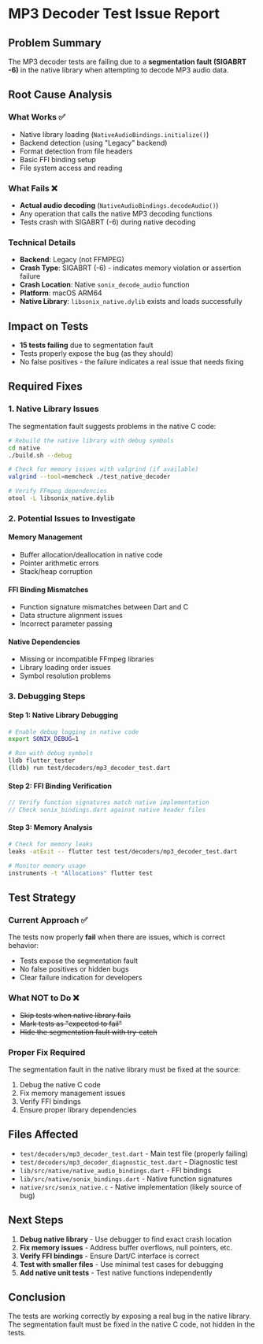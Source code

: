 # MP3 Decoder Test Issue Report

## Problem Summary
The MP3 decoder tests are failing due to a **segmentation fault (SIGABRT -6)** in the native library when attempting to decode MP3 audio data.

## Root Cause Analysis

### What Works ✅
- Native library loading (`NativeAudioBindings.initialize()`)
- Backend detection (using "Legacy" backend)
- Format detection from file headers
- Basic FFI binding setup
- File system access and reading

### What Fails ❌
- **Actual audio decoding** (`NativeAudioBindings.decodeAudio()`)
- Any operation that calls the native MP3 decoding functions
- Tests crash with SIGABRT (-6) during native decoding

### Technical Details
- **Backend**: Legacy (not FFMPEG)
- **Crash Type**: SIGABRT (-6) - indicates memory violation or assertion failure
- **Crash Location**: Native `sonix_decode_audio` function
- **Platform**: macOS ARM64
- **Native Library**: `libsonix_native.dylib` exists and loads successfully

## Impact on Tests
- **15 tests failing** due to segmentation fault
- Tests properly expose the bug (as they should)
- No false positives - the failure indicates a real issue that needs fixing

## Required Fixes

### 1. Native Library Issues
The segmentation fault suggests problems in the native C code:

```bash
# Rebuild the native library with debug symbols
cd native
./build.sh --debug

# Check for memory issues with valgrind (if available)
valgrind --tool=memcheck ./test_native_decoder

# Verify FFmpeg dependencies
otool -L libsonix_native.dylib
```

### 2. Potential Issues to Investigate

#### Memory Management
- Buffer allocation/deallocation in native code
- Pointer arithmetic errors
- Stack/heap corruption

#### FFI Binding Mismatches
- Function signature mismatches between Dart and C
- Data structure alignment issues
- Incorrect parameter passing

#### Native Dependencies
- Missing or incompatible FFmpeg libraries
- Library loading order issues
- Symbol resolution problems

### 3. Debugging Steps

#### Step 1: Native Library Debugging
```bash
# Enable debug logging in native code
export SONIX_DEBUG=1

# Run with debug symbols
lldb flutter_tester
(lldb) run test/decoders/mp3_decoder_test.dart
```

#### Step 2: FFI Binding Verification
```dart
// Verify function signatures match native implementation
// Check sonix_bindings.dart against native header files
```

#### Step 3: Memory Analysis
```bash
# Check for memory leaks
leaks -atExit -- flutter test test/decoders/mp3_decoder_test.dart

# Monitor memory usage
instruments -t "Allocations" flutter test
```

## Test Strategy

### Current Approach ✅
The tests now properly **fail** when there are issues, which is correct behavior:
- Tests expose the segmentation fault
- No false positives or hidden bugs
- Clear failure indication for developers

### What NOT to Do ❌
- ~~Skip tests when native library fails~~
- ~~Mark tests as "expected to fail"~~
- ~~Hide the segmentation fault with try-catch~~

### Proper Fix Required
The segmentation fault in the native library must be fixed at the source:
1. Debug the native C code
2. Fix memory management issues
3. Verify FFI bindings
4. Ensure proper library dependencies

## Files Affected
- `test/decoders/mp3_decoder_test.dart` - Main test file (properly failing)
- `test/decoders/mp3_decoder_diagnostic_test.dart` - Diagnostic test
- `lib/src/native/native_audio_bindings.dart` - FFI bindings
- `lib/src/native/sonix_bindings.dart` - Native function signatures
- `native/src/sonix_native.c` - Native implementation (likely source of bug)

## Next Steps
1. **Debug native library** - Use debugger to find exact crash location
2. **Fix memory issues** - Address buffer overflows, null pointers, etc.
3. **Verify FFI bindings** - Ensure Dart/C interface is correct
4. **Test with smaller files** - Use minimal test cases for debugging
5. **Add native unit tests** - Test native functions independently

## Conclusion
The tests are working correctly by exposing a real bug in the native library. The segmentation fault must be fixed in the native C code, not hidden in the tests.